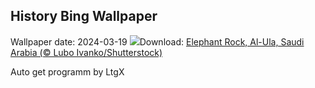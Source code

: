 ## History Bing Wallpaper
Wallpaper date: 2024-03-19
![](https://www.bing.com/th?id=OHR.ElephantRock_EN-GB2587880881_UHD.jpg&w=1000)Download: [Elephant Rock, Al-Ula, Saudi Arabia (© Lubo Ivanko/Shutterstock)](https://www.bing.com/th?id=OHR.ElephantRock_EN-GB2587880881_UHD.jpg)

Auto get programm by LtgX
